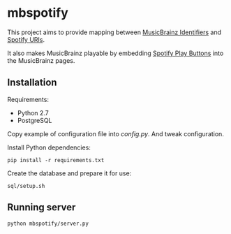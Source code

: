 # mbspotify

This project aims to provide mapping between [MusicBrainz Identifiers](https://musicbrainz.org/doc/MusicBrainz_Identifier)
and [Spotify URIs](https://developer.spotify.com/web-api/user-guide/#spotify-uris-and-ids).

It also makes MusicBrainz playable by embedding [Spotify Play Buttons](https://developer.spotify.com/technologies/widgets/spotify-play-button/)
into the MusicBrainz pages.

## Installation

Requirements:

* Python 2.7
* PostgreSQL

Copy example of configuration file into *config.py*. And tweak configuration.

Install Python dependencies:

    pip install -r requirements.txt

Create the database and prepare it for use:

    sql/setup.sh

## Running server

    python mbspotify/server.py
